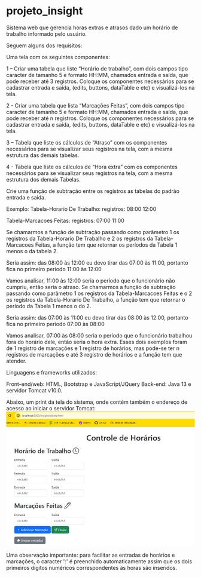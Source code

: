 # projeto_insight
Sistema web que gerencia horas extras e atrasos dado um horário de trabalho informado pelo usuário.

Seguem alguns dos requisitos: 

Uma tela com os seguintes componentes:
 
 1 – Criar uma tabela que liste “Horário de trabalho”, com dois campos tipo caracter de tamanho 5 e formato HH:MM, chamados entrada e saída, que pode receber até 3 registros. Coloque os componentes necessários para se cadastrar entrada e saída, (edits, buttons, dataTable e etc) e visualizá-los na tela.   
 
2 - Criar uma tabela que lista “Marcações Feitas”, com dois campos tipo caracter de tamanho 5 e formato HH:MM, chamados entrada e saída, que pode receber até n registros. Coloque os componentes necessários para se cadastrar entrada e saída, (edits, buttons, dataTable e etc) e visualizá-los na tela.

3 – Tabela que liste os cálculos de “Atraso” com os componentes necessários para se visualizar seus registros na tela, com a mesma estrutura das demais tabelas.

4 - Tabela que liste os cálculos de “Hora extra” com os componentes necessários para se visualizar seus registros na tela, com a mesma estrutura dos demais Tabelas.
 
Crie uma função de subtração entre os registros as tabelas do padrão entrada e saída.

Exemplo:
 Tabela-Horario De Trabalho:
    registros:
      08:00  12:00
 
 Tabela-Marcacoes Feitas:
   registros:
     07:00 11:00
    
Se chamarmos a função de subtração passando como parâmetro 1 os registros da Tabela-Horario De Trabalho e 2 os registros da Tabela-Marcacoes Feitas, a função tem que retornar os períodos da Tabela 1 menos o da tabela 2.
 
Seria assim: das 08:00 às 12:00 eu devo tirar das 07:00 às 11:00, portanto fica no primeiro período 11:00 às 12:00
 
Vamos analisar, 11:00 às 12:00 seria o período que o funcionário não cumpriu, então seria o atraso. Se chamarmos a função de subtração passando como parâmetro 1 os registros da Tabela-Marcacoes Feitas e o 2 os registros da Tabela-Horario De Trabalho, a função tem que retornar o período da Tabela 1 menos o do 2.
 
Seria assim: das 07:00 às 11:00 eu devo tirar das 08:00 às 12:00, portanto fica no primeiro período 07:00 às 08:00

Vamos analisar, 07:00 às 08:00 seria o período que o funcionário trabalhou fora do horário dele, então seria o hora extra. Esses dois exemplos foram de 1 registro de marcações e 1 registro de horários, mas pode-se ter n registros de marcações e até 3 registro de horários e a função tem que atender.

Linguagens e frameworks utilizados:

Front-end/web: HTML, Bootstrap e JavaScript/JQuery
Back-end: Java 13 e servidor Tomcat v10.0.

Abaixo, um print da tela do sistema, onde contém também o endereço de acesso ao iniciar o servidor Tomcat:
![Tela do sistema](https://github.com/ederp/projeto_insight/blob/main/Template%20da%20Tela.jpg)

Uma observação importante: para facilitar as entradas de horários e marcações, o caracter ':' é preenchido automaticamente assim que os dois primeiros dígitos numéricos correspondentes às horas são inseridos.
